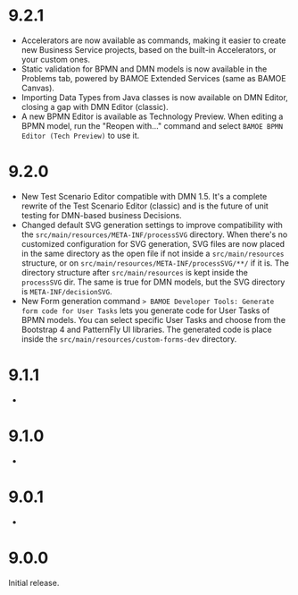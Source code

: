 # 9.2.1
- Accelerators are now available as commands, making it easier to create new Business Service projects, based on the built-in Accelerators, or your custom ones.
- Static validation for BPMN and DMN models is now available in the Problems tab, powered by BAMOE Extended Services (same as BAMOE Canvas).
- Importing Data Types from Java classes is now available on DMN Editor, closing a gap with DMN Editor (classic).
- A new BPMN Editor is available as Technology Preview. When editing a BPMN model, run the "Reopen with..." command and select `BAMOE BPMN Editor (Tech Preview)` to use it.

# 9.2.0
- New Test Scenario Editor compatible with DMN 1.5. It's a complete rewrite of the Test Scenario Editor (classic) and is the future of unit testing for DMN-based business Decisions.
- Changed default SVG generation settings to improve compatibility with the `src/main/resources/META-INF/processSVG` directory. When there's no customized configuration for SVG generation, SVG files are now placed in the same directory as the open file if not inside a `src/main/resources` structure, or on `src/main/resources/META-INF/processSVG/**/` if it is. The directory structure after `src/main/resources` is kept inside the `processSVG` dir. The same is true for DMN models, but the SVG directory is `META-INF/decisionSVG`.
- New Form generation command `> BAMOE Developer Tools: Generate form code for User Tasks` lets you generate code for User Tasks of BPMN models. You can select specific User Tasks and choose from the Bootstrap 4 and PatternFly UI libraries. The generated code is place inside the `src/main/resources/custom-forms-dev` directory.

# 9.1.1

- 

# 9.1.0

- 

# 9.0.1

- 

# 9.0.0

Initial release.
